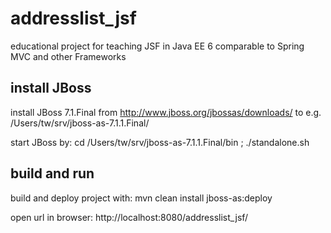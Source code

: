 addresslist_jsf
===============

educational project for teaching JSF in Java EE 6 comparable to Spring MVC and other Frameworks

install JBoss
-------------

install JBoss 7.1.Final from http://www.jboss.org/jbossas/downloads/ to e.g. /Users/tw/srv/jboss-as-7.1.1.Final/

start JBoss by: cd /Users/tw/srv/jboss-as-7.1.1.Final/bin ; ./standalone.sh

build and run
-------------

build and deploy project with: mvn clean install jboss-as:deploy

open url in browser: http://localhost:8080/addresslist_jsf/
